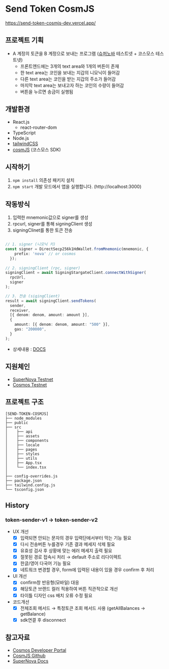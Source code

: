 # Send Token CosmJS
https://send-token-cosmjs-dev.vercel.app/

## 프로젝트 기획
- A 계정의 토큰을 B 계정으로 보내는 프로그램 ([슈퍼노바](https://docs.supernovaprotocol.xyz/) 테스트넷 + 코스모스 테스트넷)
  - 프론트엔드에는 3개의 text area와 1개의 버튼이 존재
  - 한 text area는 코인을 보내는 지갑의 니모닉이 들어감
  - 다른 text area는 코인을 받는 지갑의 주소가 들어감
  - 마지막 text area는 보내고자 하는 코인의 수량이 들어감
  - 버튼을 누르면 송금이 실행됨



## 개발환경
- React.js
  - react-router-dom
- TypeScript
- Node.js 
- [tailwindCSS](https://tailwindcss.com)
- [cosmJS](https://github.com/cosmos/cosmjs) (코스모스 SDK)


## 시작하기

1. ```npm install``` 의존성 패키지 설치
2. ```npm start``` 개발 모드에서 앱을 실행합니다. (http://localhost:3000)

## 작동방식
  1. 입력한 mnemonic값으로 signer를 생성
  2. rpcurl, signer를 통해 signingClient 생성
  3. signingClinet를 통한 토큰 전송
  
```typescript

// 1. signer (니모닉 키)
const signer = DirectSecp256k1HdWallet.fromMnemonic(mnemonic, {
    prefix: 'nova' // or cosmos
  });
  
// 2. signingClient (rpc, signer)
signingClient = await SigningStargateClient.connectWithSigner(
  rpcUrl,
  signer
);

// 3. 전송 (sigingClient)
result = await signingClient.sendTokens(
  sender,
  receiver,
  [{ denom: denom, amount: amount }],
  {
    amount: [{ denom: denom, amount: "500" }],
    gas: "200000",
  }
);    
```
 - 상세내용 : [DOCS](https://busy-whimsey-f01.notion.site/send-token-cosmjs-025dbfe3856744d0956f38497d325824)

## 지원체인
- [SuperNova Testnet](https://docs.supernovaprotocol.xyz/)
- [Cosmos Testnet](https://hub.cosmos.network/main/hub-tutorials/join-testnet.html)

## 프로젝트 구조
```
[SEND-TOKEN-COSMJS]
├── node_modules
├── public
├── src 
│    ├── api
│    ├── assets
│    ├── components
│    ├── locale
│    ├── pages
│    ├── styles
│    ├── utils
│    ├── App.tsx
│    └── index.tsx
│
├── config-overrides.js
├── package.json
├── tailwind.config.js
└── tsconfig.json
```

## History

### token-sender-v1 -> token-sender-v2
  - UX 개선
      - [x]  입력되면 안되는 문자의 경우 입력단에서부터 막는 기능 필요
      - [x]  다시 전송버튼 누를경우 기존 결과 메세지 삭제 필요
      - [x]  유효성 검사 후 상황에 맞는 에러 메세지 출력 필요
      - [x]  절못된 경로 접속시 처리 → default 주소로 리다이렉트
      - [x]  한글/영어 다국어 기능 필요
      - [x]  네트워크 변경할 경우, form에 입력된 내용이 있을 경우 confirm 후 처리

  - UI 개선
      - [x]  confirm창 반응형(모바일) 대응
      - [x]  해당토큰 브랜드 컬러 적용하여 버튼 직관적으로 개선
      - [x]  타이틀 디자인 css 배치 오류 수정 필요

  - 코드개선
      - [x]  전체조회 메서드 → 특정토큰 조회 메서드 사용 (getAllBalances → getBalance)
      - [x]  sdk연결 후 disconnect 

## 참고자료

- [Cosmos Developer Portal](https://tutorials.cosmos.network/)
- [CosmJS Github](https://github.com/cosmos/cosmjs)
- [SuperNova Docs](https://docs.supernovaprotocol.xyz/)




